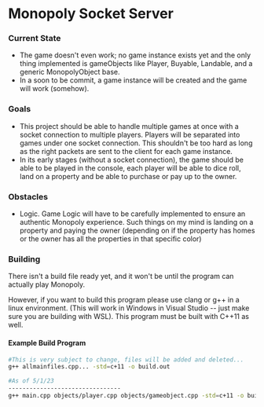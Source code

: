 # Monopoly Socket Server

### Current State
- The game doesn't even work; no game instance exists yet and the only thing implemented is gameObjects like Player, Buyable, Landable, and a generic MonopolyObject base. 
- In a soon to be commit, a game instance will be created and the game will work (somehow).

### Goals 
- This project should be able to handle multiple games at once with a socket connection to multiple players. Players will be separated into games under one socket connection. This shouldn't be too hard as long as the right packets are sent to the client for each game instance.
- In its early stages (without a socket connection), the game should be able to be played in the console, each player will be able to dice roll, land on a property and be able to purchase or pay up to the owner.

### Obstacles 
- Logic. Game Logic will have to be carefully implemented to ensure an authentic Monopoly experience. Such things on my mind is landing on a property and paying the owner (depending on if the property has homes or the owner has all the properties in that specific color)

### Building
There isn't a build file ready yet, and it won't be until the program can actually play Monopoly. 

However, if you want to build this program please use clang or g++ in a linux environment. (This will work in Windows in Visual Studio -- just make sure you are building with WSL). This program must be built with C++11 as well.

#### Example Build Program
```bash
#This is very subject to change, files will be added and deleted...
g++ allmainfiles.cpp... -std=c+11 -o build.out

#As of 5/1/23 
--------------------------------
g++ main.cpp objects/player.cpp objects/gameobject.cpp -std=c+11 -o build.out
```